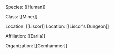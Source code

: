 Species: [[Human]]

Class: [[Miner]]

Location: [[Liscor]]
Location: [[Liscor's Dungeon]]

Affiliation: [[Earlia]]

Organization: [[Gemhammer]]
